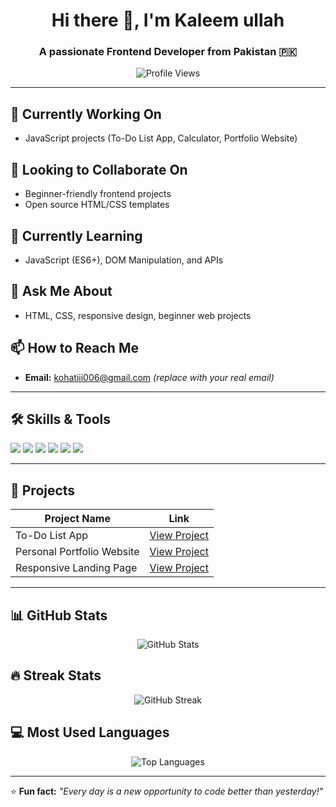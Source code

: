 <!-- Profile Header -->
<h1 align="center">Hi there 👋, I'm Kaleem ullah</h1>
<h3 align="center">A passionate Frontend Developer from Pakistan 🇵🇰</h3>

<p align="center">
  <img src="https://komarev.com/ghpvc/?username=Kaleemullah006&label=Profile%20views&color=0e75b6&style=flat" alt="Profile Views" />
</p>

---

## 🔭 Currently Working On
- JavaScript projects (To-Do List App, Calculator, Portfolio Website)

## 👯 Looking to Collaborate On
- Beginner-friendly frontend projects  
- Open source HTML/CSS templates

## 🌱 Currently Learning
- JavaScript (ES6+), DOM Manipulation, and APIs

## 💬 Ask Me About
- HTML, CSS, responsive design, beginner web projects

## 📫 How to Reach Me
- **Email:** kohatiii006@gmail.com *(replace with your real email)*

---

## 🛠 Skills & Tools
<p>
  <img src="https://img.shields.io/badge/HTML5-E34F26?style=for-the-badge&logo=html5&logoColor=white"/>
  <img src="https://img.shields.io/badge/CSS3-1572B6?style=for-the-badge&logo=css3&logoColor=white"/>
  <img src="https://img.shields.io/badge/JavaScript-F7DF1E?style=for-the-badge&logo=javascript&logoColor=black"/>
  <img src="https://img.shields.io/badge/VS%20Code-007ACC?style=for-the-badge&logo=visual-studio-code&logoColor=white"/>
  <img src="https://img.shields.io/badge/Git-F05032?style=for-the-badge&logo=git&logoColor=white"/>
  <img src="https://img.shields.io/badge/GitHub-181717?style=for-the-badge&logo=github&logoColor=white"/>
</p>

---

## 📂 Projects
| Project Name               | Link |
|----------------------------|------|
| To-Do List App             | [View Project](https://github.com/Kaleemullah006/todo-list) |
| Personal Portfolio Website | [View Project](https://github.com/Kaleemullah006/portfolio) |
| Responsive Landing Page    | [View Project](https://github.com/Kaleemullah006/landing-page) |

---

## 📊 GitHub Stats
<p align="center">
  <img src="https://github-readme-stats.vercel.app/api?username=Kaleemullah006&show_icons=true&theme=radical" alt="GitHub Stats" />
</p>

## 🔥 Streak Stats
<p align="center">
  <img src="https://streak-stats.demolab.com?user=Kaleemullah006&theme=radical" alt="GitHub Streak" />
</p>

## 💻 Most Used Languages
<p align="center">
  <img src="https://github-readme-stats.vercel.app/api/top-langs/?username=Kaleemullah006&layout=compact&theme=radical" alt="Top Languages" />
</p>

---

⭐ **Fun fact:** *"Every day is a new opportunity to code better than yesterday!"*
